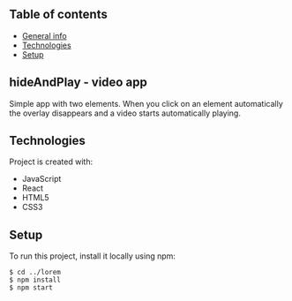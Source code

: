 ## Table of contents
* [General info](#general-info)
* [Technologies](#technologies)
* [Setup](#setup)

## hideAndPlay - video app
Simple app with two elements. When you click on an element automatically the overlay disappears and a video starts automatically playing.
	
## Technologies
Project is created with:
* JavaScript
* React
* HTML5
* CSS3
	
## Setup
To run this project, install it locally using npm:

```
$ cd ../lorem
$ npm install
$ npm start
```






